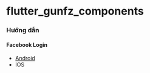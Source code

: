 # flutter_gunfz_components

### Hướng dẫn
#### Facebook Login
* [Android](lib/login_facebook/README.md)
* IOS
